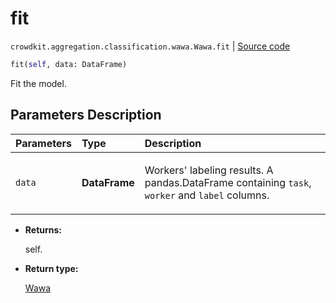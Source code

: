 # fit
`crowdkit.aggregation.classification.wawa.Wawa.fit` | [Source code](https://github.com/Toloka/crowd-kit/blob/v1.0.0/crowdkit/aggregation/classification/wawa.py#L42)

```python
fit(self, data: DataFrame)
```

Fit the model.

## Parameters Description

| Parameters | Type | Description |
| :----------| :----| :-----------|
`data`|**DataFrame**|<p>Workers&#x27; labeling results. A pandas.DataFrame containing `task`, `worker` and `label` columns.</p>

* **Returns:**

  self.

* **Return type:**

  [Wawa](crowdkit.aggregation.classification.wawa.Wawa.md)
